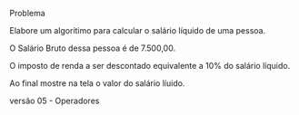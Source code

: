 Problema

Elabore um algoritimo para calcular o salário líquido de uma pessoa.

O Salário Bruto dessa pessoa é de 7.500,00.

O imposto de renda a ser descontado equivalente a 10% do salário líquido.

Ao final mostre na tela o valor do salário líuido.

versão 05 - Operadores